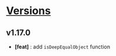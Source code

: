 # [Versions](https://github.com/Tracktor/react-utils/releases)

## v1.17.0
- **[feat]** : add `isDeepEqualObject` function
